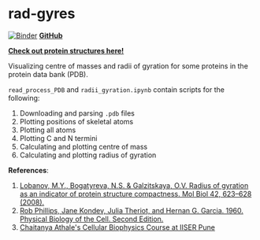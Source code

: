 # rad-gyres
[![Binder](https://mybinder.org/badge_logo.svg)](https://mybinder.org/v2/gh/shivChitinous/rad-gyres/HEAD)
[**GitHub**](https://github.com/shivChitinous/rad-gyres/edit/main/)

[**Check out protein structures here!**](https://shivchitinous.github.io/rad-gyres/radii_gyration)

Visualizing centre of masses and radii of gyration for some proteins in the protein data bank (PDB). 

`read_process_PDB` and `radii_gyration.ipynb` contain scripts for the following:
1. Downloading and parsing `.pdb` files
2. Plotting positions of skeletal atoms
3. Plotting all atoms
4. Plotting C and N termini
5. Calculating and plotting centre of mass
6. Calculating and plotting radius of gyration

**References**:
1. [Lobanov, M.Y., Bogatyreva, N.S. & Galzitskaya, O.V. Radius of gyration as an indicator of protein structure compactness. Mol Biol 42, 623–628 (2008).](https://doi.org/10.1134/S0026893308040195)
2. [Rob Phillips, Jane Kondev, Julia Theriot, and Hernan G. Garcia. 1960. Physical Biology of the Cell. Second Edition.](https://www.routledge.com/Physical-Biology-of-the-Cell/Phillips-Kondev-Theriot-Garcia-Phillips-Kondev-Theriot-Garcia/p/book/9780815344506)
3. [Chaitanya Athale's Cellular Biophysics Course at IISER Pune](http://www.iiserpune.ac.in/~cathale/lects/bio322-phybio1/2020bio315/Bio315-2020main.html)


